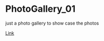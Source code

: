# PhotoGallery_01
just a photo gallery to show case the photos

[Link](https://quinixlamina.github.io/PhotoGallery_01/)
